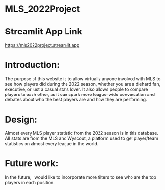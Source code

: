 # MLS_2022Project

# Streamlit App Link
https://mls2022project.streamlit.app

# Introduction:
The purpose of this website is to allow virtually anyone involved with MLS to see how players did during the 2022 season, whether you are a diehard fan, executive, or just a casual stats lover. It also allows people to compare players to each other, as it can spark more league-wide conversation and debates about who the best players are and how they are performing.

# Design:
Almost every MLS player statistic from the 2022 season is in this database. All stats are from the MLS and Wyscout, a platform used to get player/team statistics on almost every league in the world. 

# Future work:
In the future, I would like to incorporate more filters to see who are the top players in each position. 
